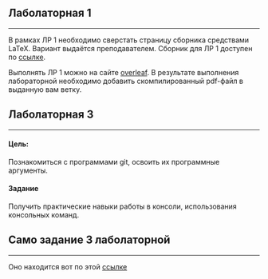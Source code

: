 ## Лаболаторная 1

---

В рамках ЛР 1 необходимо сверстать страницу сборника средствами LaTeX. Вариант выдаётся преподавателем.
Сборник для ЛР 1 доступен по [ссылке](https://proc.ostis.net/proc/Proceedings%20OSTIS-2024.pdf).

Выполнять ЛР 1 можно на сайте [overleaf](https://www.overleaf.com/learn).
В результате выполнения лабораторной необходимо добавить скомпилированный pdf-файл
в выданную вам ветку. 

## Лаболаторная 3

---

#### Цель:
Познакомиться с программами git, освоить их программные аргументы.
#### Задание
Получить практические навыки работы в консоли, использования консольных команд.

## Само задание 3 лаболаторной

---

Оно находится вот по этой [ссылке](https://docs.google.com/document/d/13I3gNBiAuyyT9OQXf2B_PVSR6ZOAkyzjFRGQH_IHjl8/edit?tab=t.0 "Задание")
